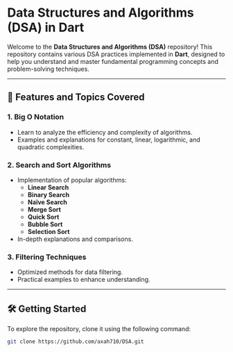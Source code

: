 # Data Structures and Algorithms (DSA) in Dart

Welcome to the **Data Structures and Algorithms (DSA)** repository! This repository contains various DSA practices implemented in **Dart**, designed to help you understand and master fundamental programming concepts and problem-solving techniques.

---

## 🌟 Features and Topics Covered

### 1. **Big O Notation**
   - Learn to analyze the efficiency and complexity of algorithms.
   - Examples and explanations for constant, linear, logarithmic, and quadratic complexities.

### 2. **Search and Sort Algorithms**
   - Implementation of popular algorithms:
     - **Linear Search** 
     - **Binary Search**
     - **Naïve Search**
     - **Merge Sort**
     - **Quick Sort**
     - **Bubble Sort**
     - **Selection Sort**
   - In-depth explanations and comparisons.

### 3. **Filtering Techniques**
   - Optimized methods for data filtering.
   - Practical examples to enhance understanding.


---

## 🛠️ Getting Started

To explore the repository, clone it using the following command:

```bash
git clone https://github.com/axah710/DSA.git
